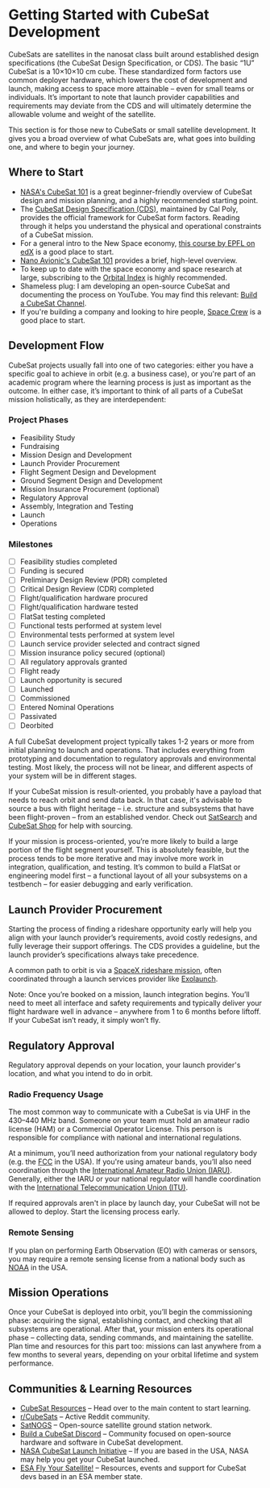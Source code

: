 # Getting Started with CubeSat Development

CubeSats are satellites in the nanosat class built around established design specifications (the CubeSat Design Specification, or CDS). The basic “1U” CubeSat is a 10×10×10 cm cube. These standardized form factors use common deployer hardware, which lowers the cost of development and launch, making access to space more attainable – even for small teams or individuals. It’s important to note that launch provider capabilities and requirements may deviate from the CDS and will ultimately determine the allowable volume and weight of the satellite.

This section is for those new to CubeSats or small satellite development. It gives you a broad overview of what CubeSats are, what goes into building one, and where to begin your journey.

## Where to Start

- [NASA's CubeSat 101](https://www.nasa.gov/sites/default/files/atoms/files/cubesat_101_508.pdf) is a great beginner-friendly overview of CubeSat design and mission planning, and a highly recommended starting point.
- The [CubeSat Design Specification (CDS)](https://www.cubesat.org/cubesatinfo), maintained by Cal Poly, provides the official framework for CubeSat form factors. Reading through it helps you understand the physical and operational constraints of a CubeSat mission.
- For a general intro to the New Space economy, [this course by EPFL on edX](https://www.edx.org/learn/economics/ecole-polytechnique-federale-de-lausanne-new-space-economy) is a good place to start.
- [Nano Avionic's CubeSat 101](nanoavionics.com/blog/cubesat-101-the-comprehensive-guide-to-understanding-satellite-technology) provides a brief, high-level overview.
- To keep up to date with the space economy and space research at large, subscribing to the [Orbital Index](https://orbitalindex.com/) is highly recommended.
- Shameless plug: I am developing an open-source CubeSat and documenting the process on YouTube. You may find this relevant: [Build a CubeSat Channel](https://www.youtube.com/@buildacubesat).
- If you're building a company and looking to hire people, [Space Crew](https://spacecrew.com/) is a good place to start.

## Development Flow

CubeSat projects usually fall into one of two categories: either you have a specific goal to achieve in orbit (e.g. a business case), or you're part of an academic program where the learning process is just as important as the outcome. In either case, it’s important to think of all parts of a CubeSat mission holistically, as they are interdependent:

### Project Phases

- Feasibility Study
- Fundraising
- Mission Design and Development
- Launch Provider Procurement
- Flight Segment Design and Development
- Ground Segment Design and Development
- Mission Insurance Procurement (optional)
- Regulatory Approval
- Assembly, Integration and Testing
- Launch
- Operations

### Milestones

- [ ] Feasibility studies completed
- [ ] Funding is secured
- [ ] Preliminary Design Review (PDR) completed
- [ ] Critical Design Review (CDR) completed
- [ ] Flight/qualification hardware procured
- [ ] Flight/qualification hardware tested
- [ ] FlatSat testing completed
- [ ] Functional tests performed at system level
- [ ] Environmental tests performed at system level
- [ ] Launch service provider selected and contract signed
- [ ] Mission insurance policy secured (optional)
- [ ] All regulatory approvals granted
- [ ] Flight ready
- [ ] Launch opportunity is secured
- [ ] Launched
- [ ] Commissioned
- [ ] Entered Nominal Operations
- [ ] Passivated
- [ ] Deorbited

A full CubeSat development project typically takes 1-2 years or more from initial planning to launch and operations. That includes everything from prototyping and documentation to regulatory approvals and environmental testing. Most likely, the process will not be linear, and different aspects of your system will be in different stages.

If your CubeSat mission is result-oriented, you probably have a payload that needs to reach orbit and send data back. In that case, it's advisable to source a bus with flight heritage – i.e. structure and subsystems that have been flight-proven – from an established vendor. Check out [SatSearch](https://satsearch.co/) and [CubeSat Shop](https://www.cubesatshop.com/) for help with sourcing.

If your mission is process-oriented, you’re more likely to build a large portion of the flight segment yourself. This is absolutely feasible, but the process tends to be more iterative and may involve more work in integration, qualification, and testing. It’s common to build a FlatSat or engineering model first – a functional layout of all your subsystems on a testbench – for easier debugging and early verification.

## Launch Provider Procurement

Starting the process of finding a rideshare opportunity early will help you align with your launch provider’s requirements, avoid costly redesigns, and fully leverage their support offerings. The CDS provides a guideline, but the launch provider’s specifications always take precedence.

A common path to orbit is via a [SpaceX rideshare mission](https://www.spacex.com/rideshare), often coordinated through a launch services provider like [Exolaunch](https://exolaunch.com/).

Note: Once you’re booked on a mission, launch integration begins. You’ll need to meet all interface and safety requirements and typically deliver your flight hardware well in advance – anywhere from 1 to 6 months before liftoff. If your CubeSat isn’t ready, it simply won’t fly.

## Regulatory Approval

Regulatory approval depends on your location, your launch provider's location, and what you intend to do in orbit.

### Radio Frequency Usage

The most common way to communicate with a CubeSat is via UHF in the 430–440 MHz band. Someone on your team must hold an amateur radio license (HAM) or a Commercial Operator License. This person is responsible for compliance with national and international regulations.

At a minimum, you’ll need authorization from your national regulatory body (e.g. the [FCC](https://www.fcc.gov/document/guidance-obtaining-licenses-small-satellites) in the USA). If you're using amateur bands, you’ll also need coordination through the [International Amateur Radio Union (IARU)](https://www.iaru.org/on-the-air/satellites/). Generally, either the IARU or your national regulator will handle coordination with the [International Telecommunication Union (ITU)](https://www.itu.int/en/ITU-R/space/support/smallsat/Pages/default.aspx).

If required approvals aren't in place by launch day, your CubeSat will not be allowed to deploy. Start the licensing process early.

### Remote Sensing

If you plan on performing Earth Observation (EO) with cameras or sensors, you may require a remote sensing license from a national body such as [NOAA](https://space.commerce.gov/regulations/commercial-remote-sensing-regulatory-affairs/licensing/) in the USA.

## Mission Operations

Once your CubeSat is deployed into orbit, you’ll begin the commissioning phase: acquiring the signal, establishing contact, and checking that all subsystems are operational. After that, your mission enters its operational phase – collecting data, sending commands, and maintaining the satellite. Plan time and resources for this part too: missions can last anywhere from a few months to several years, depending on your orbital lifetime and system performance.

## Communities & Learning Resources

- [CubeSat Resources](/topics/) – Head over to the main content to start learning.
- [r/CubeSats](https://www.reddit.com/r/CubeSats/) – Active Reddit community.  
- [SatNOGS](https://satnogs.org/) – Open-source satellite ground station network.  
- [Build a CubeSat Discord](https://discord.gg/yeusgM75ys) – Community focused on open-source hardware and software in CubeSat development.
- [NASA CubeSat Launch Initiative](https://www.nasa.gov/kennedy/launch-services-program/cubesat-launch-initiative) – If you are based in the USA, NASA may help you get your CubeSat launched.
- [ESA Fly Your Satellite!](https://www.esa.int/Education/CubeSats_-_Fly_Your_Satellite) – Resources, events and support for CubeSat devs based in an ESA member state.
